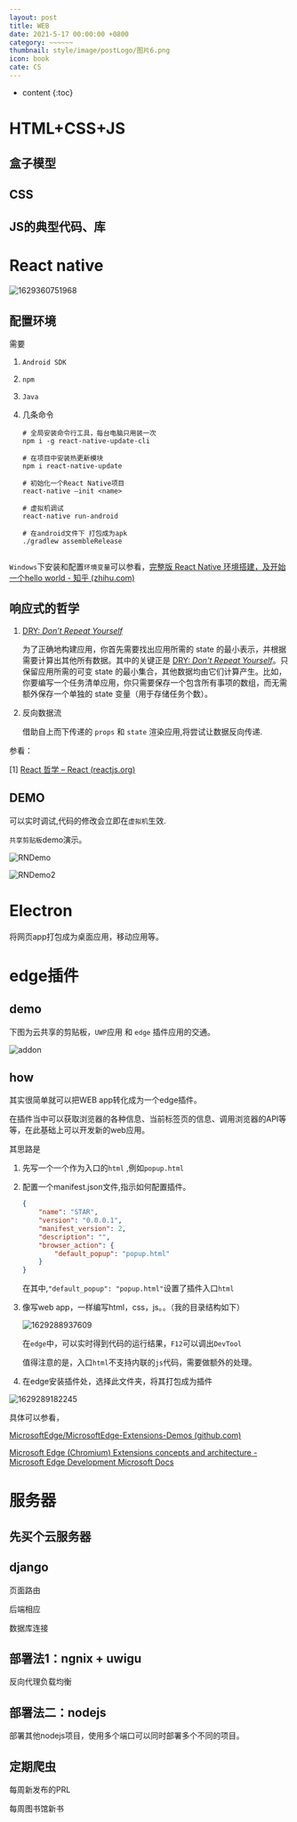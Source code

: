 ```yaml
---
layout: post
title: WEB
date: 2021-5-17 00:00:00 +0800
category: ~~~~~~
thumbnail: style/image/postLogo/图片6.png
icon: book
cate: CS
---
```



* content
{:toc}





# HTML+CSS+JS

## 盒子模型

## CSS

## JS的典型代码、库








# React native

![1629360751968](/myPage/style/image/ALL_MD_PIC/1629360751968.png)

## 配置环境

需要

1. `Android SDK`

2. `npm`

3. `Java`

4. 几条命令

   ```shell
   # 全局安装命令行工具，每台电脑只用装一次
   npm i -g react-native-update-cli
   
   # 在项目中安装热更新模块
   npm i react-native-update
   
   # 初始化一个React Native项目
   react-native –init <name> 
   
   # 虚拟机调试
   react-native run-android
   
   # 在android文件下 打包成为apk
   ./gradlew assembleRelease
   
   
   ```

`Windows`下安装和配置`环境变量`可以参看，[完整版 React Native 环境搭建，及开始一个hello world - 知乎 (zhihu.com)](https://zhuanlan.zhihu.com/p/213878203)



## 响应式的哲学

1. [DRY: *Don’t Repeat Yourself*](https://en.wikipedia.org/wiki/Don't_repeat_yourself)

   为了正确地构建应用，你首先需要找出应用所需的 state 的最小表示，并根据需要计算出其他所有数据。其中的关键正是 [DRY: *Don’t Repeat Yourself*](https://en.wikipedia.org/wiki/Don't_repeat_yourself)。只保留应用所需的可变 state 的最小集合，其他数据均由它们计算产生。比如，你要编写一个任务清单应用，你只需要保存一个包含所有事项的数组，而无需额外保存一个单独的 state 变量（用于存储任务个数）。

2. 反向数据流

   借助自上而下传递的 `props` 和 `state` 渲染应用,将尝试让数据反向传递.

参看：

[1] [React 哲学 – React (reactjs.org)](https://zh-hans.reactjs.org/docs/thinking-in-react.html)





## DEMO

可以实时调试,代码的修改会立即在`虚拟机`生效.

`共享剪贴板`demo演示。

![RNDemo](/myPage/style/image/ALL_MD_PIC/RNDemo.gif)

![RNDemo2](/myPage/style/image/ALL_MD_PIC/RNDemo2-1629362552869.gif)




# Electron

将网页app打包成为桌面应用，移动应用等。




# edge插件



## demo

下图为云共享的剪贴板，`UWP`应用 和 `edge` 插件应用的交通。

![addon](/myPage/style/image/2021-08-17-edgeAddon-post_assets/addon.gif)

## how



其实很简单就可以把WEB app转化成为一个edge插件。

在插件当中可以获取浏览器的各种信息、当前标签页的信息、调用浏览器的API等等，在此基础上可以开发新的web应用。

其思路是

1. 先写一个一个作为入口的`html` ,例如`popup.html`

2. 配置一个manifest.json文件,指示如何配置插件。

   

   ```json
   {
       "name": "STAR",
       "version": "0.0.0.1",
       "manifest_version": 2,
       "description": "",
       "browser_action": {
           "default_popup": "popup.html"
       }
   }
   ```

   在其中,`"default_popup": "popup.html"`设置了插件入口`html`

3. 像写web app，一样编写html，css，js。。（我的目录结构如下）

   ![1629288937609](/myPage/style/image/2021-08-17-edgeAddon-post_assets/1629288937609.png)

   在`edge`中，可以实时得到代码的运行结果，`F12`可以调出`DevTool`

   值得注意的是，入口`html`不支持内联的`js`代码，需要做额外的处理。

4. 在edge安装插件处，选择此文件夹，将其打包成为插件

![1629289182245](/myPage/style/image/2021-08-17-edgeAddon-post_assets/1629289182245.png)

具体可以参看，

[MicrosoftEdge/MicrosoftEdge-Extensions-Demos (github.com)](https://github.com/MicrosoftEdge/MicrosoftEdge-Extensions-Demos)

[Microsoft Edge (Chromium) Extensions concepts and architecture - Microsoft Edge Development Microsoft Docs](https://docs.microsoft.com/en-us/microsoft-edge/extensions-chromium/getting-started/)



# 服务器

##  先买个云服务器



##  django


页面路由

后端相应

数据库连接


## 部署法1：ngnix + uwigu

反向代理负载均衡

## 部署法二：nodejs

部署其他nodejs项目，使用多个端口可以同时部署多个不同的项目。

## 定期爬虫

每周新发布的PRL

每周图书馆新书







